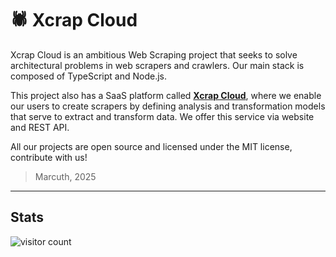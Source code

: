 # 🕷️ Xcrap Cloud

Xcrap Cloud is an ambitious Web Scraping project that seeks to solve architectural problems in web scrapers and crawlers. Our main stack is composed of TypeScript and Node.js.

This project also has a SaaS platform called **[Xcrap Cloud](https://xcrap.cloud)**, where we enable our users to create scrapers by defining analysis and transformation models that serve to extract and transform data. We offer this service via website and REST API.

All our projects are open source and licensed under the MIT license, contribute with us!

> Marcuth, 2025

---

## Stats

<img src="https://profile-counter.glitch.me/xcrap-cloud/count.svg" alt="visitor count">
